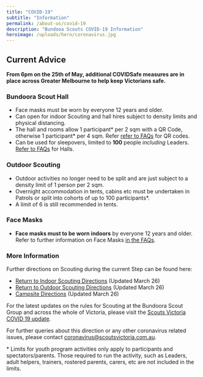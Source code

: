 ```yaml
---
title: "COVID-19"
subtitle: "Information"
permalink: /about-us/covid-19
description: "Bundooa Scouts COVID-19 Information"
heroimage: /uploads/hero/coronavirus.jpg
---
```


## Current Advice

**From 6pm on the 25th of May, additional COVIDSafe measures are in place across Greater Melbourne to help keep Victorians safe.**

### Bundoora Scout Hall

 * Face masks must be worn by everyone 12 years and older.
 * Can open for indoor Scouting and hall hires subject to density limits and physical distancing.
 * The hall and rooms allow 1 participant* per 2 sqm with a QR Code, otherwise 1 participant* per 4 sqm. Refer [refer to FAQs](https://scoutsvictoria.com.au/covid-19-lockdown-faq/record-keeping-and-qr-codes/) for QR codes.
 * Can be used for sleepovers, limited to **100** people *including* Leaders. [Refer to FAQs](https://scoutsvictoria.com.au/covid-19-lockdown-faq/scout-halls/) for Halls.

### Outdoor Scouting

 * Outdoor activities no longer need to be split and are just subject to a density limit of 1 person per 2 sqm.
 * Overnight accommodation in tents, cabins etc must be undertaken in Patrols or split into cohorts of up to 100 participants*.
 * A limit of 6 is still recommended in tents.

### Face Masks

 * **Face masks must to be worn indoors** by everyone 12 years and older. Refer to further information on Face Masks [in the FAQs](https://scoutsvictoria.com.au/covid-19-lockdown-faq/face-masks/).

### More Information

Further directions on Scouting during the current Step can be found here:

 * [Return to Indoor Scouting Directions](https://scoutsvictoria.com.au/media/5383/return-to-indoor-scouting-directions-mar-26.pdf) (Updated March 26)
 * [Return to Outdoor Scouting Directions](https://scoutsvictoria.com.au/media/5384/return-to-outdoor-scouting-directions-mar-26.pdf) (Updated March 26)
 * [Campsite Directions](https://scoutsvictoria.com.au/media/5382/campsite-directions-mar-26.pdf) (Updated March 26)

For the latest updates on the rules for Scouting at the Bundoora Scout Group and across the whole of Victoria, please visit the [Scouts Victoria COVID 19 update](https://scoutsvictoria.com.au/about-us/news/covid-19-update/).

For further queries about this direction or any other coronavirus related issues, please contact [coronavirus@scoutsvictoria.com.au](mailto:coronavirus@scoutsvictoria.com.au).

\* Limits for youth program activities only apply to participants and spectators/parents. Those required to run the activity, such as Leaders, adult helpers, trainers, rostered parents, carers, etc are not included in the limits.
